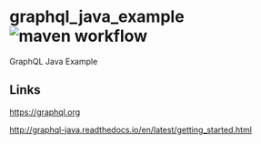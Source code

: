 # graphql_java_example ![maven workflow](https://github.com/hofiorg/graphql_java_example/actions/workflows/maven.yml/badge.svg)
GraphQL Java Example

## Links

<https://graphql.org>

<http://graphql-java.readthedocs.io/en/latest/getting_started.html>
